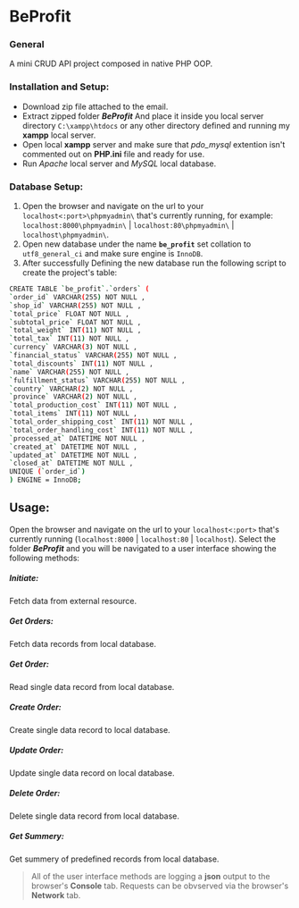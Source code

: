 # BeProfit

### General
A mini CRUD API project composed in native PHP OOP.

### Installation and Setup:
- Download zip file attached to the email.
- Extract zipped folder **_BeProfit_** And place it inside you local server directory `C:\xampp\htdocs` or any other directory defined and running my **xampp** local server.
- Open local **xampp** server and make sure that _pdo_mysql_ extention isn't commented out on **PHP.ini** file and ready for use.
- Run _Apache_ local server and _MySQL_ local database.

### Database Setup:
1. Open the browser and navigate on the url to your `localhost<:port>\phpmyadmin\` that's currently running, for example: `localhost:8000\phpmyadmin\` | `localhost:80\phpmyadmin\` | `localhost\phpmyadmin\`.
2. Open new database under the name **`be_profit`** set collation to `utf8_general_ci` and make sure engine is `InnoDB`.
3. After successfully Defining the new database run the following script to create the project's table:
```sh
CREATE TABLE `be_profit`.`orders` ( 
`order_id` VARCHAR(255) NOT NULL , 
`shop_id` VARCHAR(255) NOT NULL , 
`total_price` FLOAT NOT NULL , 
`subtotal_price` FLOAT NOT NULL , 
`total_weight` INT(11) NOT NULL , 
`total_tax` INT(11) NOT NULL , 
`currency` VARCHAR(3) NOT NULL , 
`financial_status` VARCHAR(255) NOT NULL , 
`total_discounts` INT(11) NOT NULL , 
`name` VARCHAR(255) NOT NULL , 
`fulfillment_status` VARCHAR(255) NOT NULL , 
`country` VARCHAR(2) NOT NULL , 
`province` VARCHAR(2) NOT NULL , 
`total_production_cost` INT(11) NOT NULL , 
`total_items` INT(11) NOT NULL , 
`total_order_shipping_cost` INT(11) NOT NULL , 
`total_order_handling_cost` INT(11) NOT NULL , 
`processed_at` DATETIME NOT NULL , 
`created_at` DATETIME NOT NULL , 
`updated_at` DATETIME NOT NULL , 
`closed_at` DATETIME NOT NULL , 
UNIQUE (`order_id`)
) ENGINE = InnoDB;
```

## Usage:
Open the browser and navigate on the url to your `localhost<:port>` that's currently running (`localhost:8000` | `localhost:80` | `localhost`). Select the folder **_BeProfit_** and you will be navigated to a user interface showing the following methods:

##### Initiate:
Fetch data from external resource.

##### Get Orders:
Fetch data records from local database.

##### Get Order:
Read single data record from local database.

##### Create Order:
Create single data record to local database.

##### Update Order:
Update single data record on local database.

##### Delete Order:
Delete single data record from local database.

##### Get Summery:
Get summery of predefined records from local database.

> All of the user interface methods are logging a **json** output to the browser's **Console** tab. Requests can be obvserved via the browser's **Network** tab.
